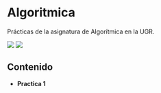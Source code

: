 # Algoritmica

Prácticas de la asignatura de Algorítmica en la UGR.

[![](https://img.shields.io/badge/license-GNU-blue.svg)](http://www.gnu.org/copyleft/gpl.html)
[![](https://img.shields.io/badge/university-Granada-orange.svg)](http://www.ugr.es/)

## Contenido

- **Practica 1**